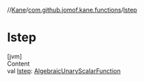 //[Kane](../index.md)/[com.github.jomof.kane.functions](index.md)/[lstep](lstep.md)



# lstep  
[jvm]  
Content  
val [lstep](lstep.md): [AlgebraicUnaryScalarFunction](-algebraic-unary-scalar-function/index.md)  



